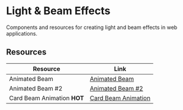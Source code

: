 # Light & Beam Effects

Components and resources for creating light and beam effects in web applications.

## Resources

| Resource | Link |
|---|---|
| Animated Beam | [Animated Beam](https://nyxbui.design/docs/components/animated-beam) |
| Animated Beam #2 | [Animated Beam #2](https://magicui.design/docs/components/animated-beam) | 
| Card Beam Animation **HOT** | [Card Beam Animation](https://codepen.io/blacklead-studio/pen/xbwaqxE) | 

